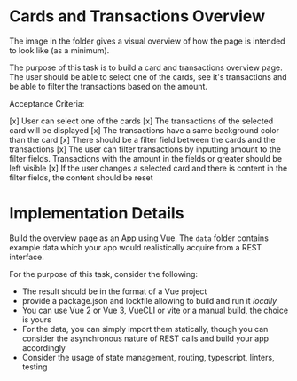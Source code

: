 # Cards and Transactions Overview

The image in the folder gives a visual overview of how the page is intended to look like (as a minimum).

The purpose of this task is to build a card and transactions overview page. The user should be able to select one of the cards, see it's transactions and be able to filter the transactions based on the amount.

Acceptance Criteria:

[x] User can select one of the cards
[x] The transactions of the selected card will be displayed
[x] The transactions have a same background color than the card
[x] There should be a filter field between the cards and the transactions
[x] The user can filter transactions by inputting amount to the filter fields. Transactions with the amount in the fields or greater should be left visible
[x] If the user changes a selected card and there is content in the filter fields, the content should be reset

# Implementation Details

Build the overview page as an App using Vue. The `data` folder contains example data which your app would realistically acquire from a REST interface.

For the purpose of this task, consider the following:

- The result should be in the format of a Vue project
- provide a package.json and lockfile allowing to build and run it _locally_
- You can use Vue 2 or Vue 3, VueCLI or vite or a manual build, the choice is yours
- For the data, you can simply import them statically, though you can consider the asynchronous nature of REST calls and build your app accordingly
- Consider the usage of state management, routing, typescript, linters, testing
